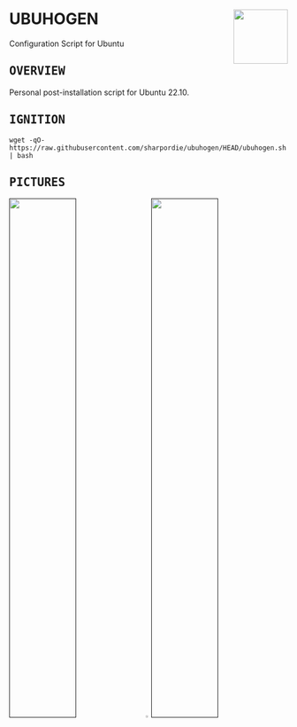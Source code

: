 <div><h2></h2>
<a href="../.."><img align="right" height="98" src="https://user-images.githubusercontent.com/72373746/205007538-288ee5cb-16e8-413c-b557-8433dfaba34d.png"></a>
<h1>UBUHOGEN</h1>
<p>Configuration Script for Ubuntu</p>
<h2></h2></div>

<h2><samp>OVERVIEW</samp></h2>

Personal post-installation script for Ubuntu 22.10.

<h2><samp>IGNITION</samp></h2>

```shell
wget -qO- https://raw.githubusercontent.com/sharpordie/ubuhogen/HEAD/ubuhogen.sh | bash
```

<h2><samp>PICTURES</samp></h2>

<a href=""><img src="https://fakeimg.pl/852x480/273445/fff/?text=‏‏‎ ‎" width="49%"/></a><img src="https://upload.wikimedia.org/wikipedia/commons/c/ca/1x1.png" width="2%"/><a href=""><img src="https://fakeimg.pl/852x480/273445/fff/?text=‏‏‎ ‎" width="49%"/></a>